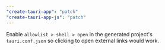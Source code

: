```yaml
---
"create-tauri-app": "patch"
"create-tauri-app-js": "patch"
---
```


Enable `allowlist > shell > open` in the generated project's `tauri.conf.json` so clicking to open external links would work.

